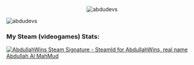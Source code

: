<p align="center"><img align="center" src="https://github-readme-stats.vercel.app/api?username=abdudevs&show_icons=true&locale=en" alt="abdudevs" /></p>
<p align="left"> <img src="https://komarev.com/ghpvc/?username=abdudevs&label=Profile%20views&color=0e75b6&style=flat" alt="abdudevs" /> </p>
<h3 align="left">My Steam (videogames) Stats:</h3>
<a aligh="left" href="https://www.steamcommunity.com/id/abdullahwins/"><img src="https://www.steamidfinder.com/signature/76561198865324652.png" alt="AbdullahWins Steam Signature - SteamId for AbdullahWins, real name Abdullah Al MahMud"/></a>
